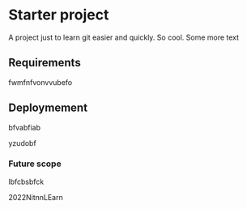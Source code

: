 # Starter project
A project just to learn git easier and quickly. So cool.
Some more text

## Requirements
fwmfnfvonvvubefo


## Deploymement
bfvabfiab

yzudobf



### Future scope
lbfcbsbfck




2022NitnnLEarn